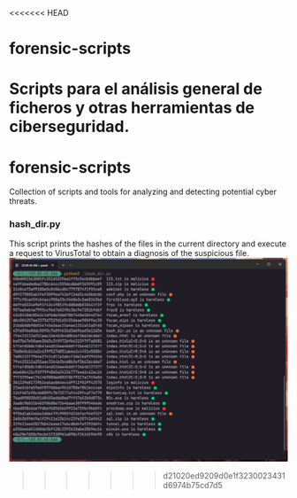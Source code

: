 <<<<<<< HEAD
# forensic-scripts
Scripts para el análisis general de ficheros y otras herramientas de ciberseguridad.
=======
# forensic-scripts
Collection of scripts and tools for analyzing and detecting potential cyber threats.

### hash_dir.py
This script prints the hashes of the files in the current directory and execute a request to VirusTotal to obtain a diagnosis of the suspicious file.
![](resources/hash_dir_py_example.png)
>>>>>>> d21020ed9209d0e1f3230023431d6974b75cd7d5
